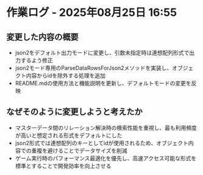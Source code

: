 # 作業ログ - 2025年08月25日 16:55

## 変更した内容の概要

- json2をデフォルト出力モードに変更し、引数未指定時は連想配列形式で出力するよう修正
- json2モード専用のParseDataRowsForJson2メソッドを実装し、オブジェクト内容からidを除外する処理を追加
- README.mdの使用方法と機能説明を更新し、デフォルトモードの変更を反映

## なぜそのように変更しようと考えたか

- マスターデータ間のリレーション解決時の検索性能を重視し、最も利用頻度が高いと想定される形式をデフォルトにした
- json2形式では連想配列のキーとしてidが使用されるため、オブジェクト内容での重複を避けることでデータサイズを削減
- ゲーム実行時のパフォーマンス最適化を優先し、高速アクセス可能な形式を標準とすることで開発効率を向上させる